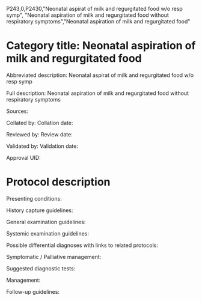 P243,0,P2430,"Neonatal aspirat of milk and regurgitated food w/o resp symp", "Neonatal aspiration of milk and regurgitated food without respiratory symptoms","Neonatal aspiration of milk and regurgitated food"
# Category title: Neonatal aspiration of milk and regurgitated food

Abbreviated description: Neonatal aspirat of milk and regurgitated food w/o resp symp

Full description: Neonatal aspiration of milk and regurgitated food without respiratory symptoms

Sources:

Collated by:
Collation date:

Reviewed by:
Review date:

Validated by:
Validation date:

Approval UID:

# Protocol description

Presenting conditions:

History capture guidelines:

General examination guidelines:

Systemic examination guidelines:

Possible differential diagnoses with links to related protocols:

Symptomatic / Palliative management:

Suggested diagnostic tests:

Management:

Follow-up guidelines:
